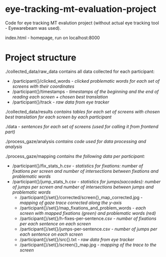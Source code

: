 # eye-tracking-mt-evaluation-project
Code for eye tracking MT evalution project (without actual eye tracking tool - Eyewarebeam was used). 

index.html - homepage, run on localhost:8000

# Project structure

./collected_data/raw_data contains all data collected for each participant: 
 - /participant{}/clicked_words - _clicked problematic words for each set of screens with their coordinates_
 - /participant{}/timestamps - _timestamps of the beginning and the end of reading each screen + chosen best translation_
 - /participant{}/track - _raw data from eye tracker_

./collected_data/results _contains tables for each set of screens with chosen best translation for each screen by each participant_

./data - _sentences for each set of screens (used for calling it from frontend part)_

./process_gaze/analysis _contains code used for data processing and analysis_

./process_gaze/mapping _contains the following data per participant:_
 - /participant{}/fix_stats_h.csv - _statistics for fixations: number of fixations per screen and number of intersections between fixations and problematic words_
 - /participant{}/jump_stats_h.csv - _statistics for jumps(saccades): number of jumps per screen and number of intersections between jumps and problematic words_
   - /participant{}/set{}/corrected/screen{}_map_corrected.jpg - _mapping of gaze trace corrected along the y-axis_
   - /participant{}/set{}/map_fixations_and_problem_words - _each screen with mapped fixations (green) and problematic words (red)_
   - /participant{}/set{}/h-fixes-per-sentence.csv - _number of fixations per each sentence on each screen_
   - /participant{}/set{}/jumps-per-sentence.csv - _number of jumps per each sentence on each screen_
   - /participant{}/set{}/src{}.txt - _raw data from eye tracker_
   - /participant{}/set{}/screen{}_map.jpg - _mapping of the trace to the screen_